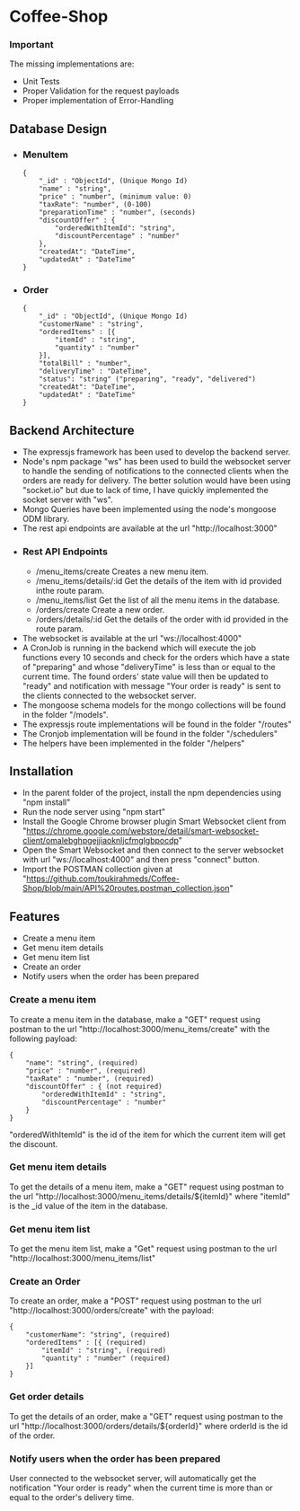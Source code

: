 # Coffee-Shop
### Important
The missing implementations are:
- Unit Tests
- Proper Validation for the request payloads
- Proper implementation of Error-Handling

## Database Design
- ### MenuItem
    ```
    {
        "_id" : "ObjectId", (Unique Mongo Id)
        "name" : "string",
        "price" : "number", (minimum value: 0)
        "taxRate": "number", (0-100)
        "preparationTime" : "number", (seconds)
        "discountOffer" : { 
            "orderedWithItemId": "string",
            "discountPercentage" : "number"
        },
        "createdAt": "DateTime",
        "updatedAt" : "DateTime"
    }
    ```
    
- ### Order
    ```
    {
        "_id" : "ObjectId", (Unique Mongo Id)
        "customerName" : "string",
        "orderedItems" : [{
            "itemId" : "string",
            "quantity" : "number"
        }],
        "totalBill" : "number",
        "deliveryTime" : "DateTime",
        "status": "string" ("preparing", "ready", "delivered")
        "createdAt": "DateTime",
        "updatedAt" : "DateTime"
    }
    ```
## Backend Architecture
- The expressjs framework has been used to develop the backend server.
- Node's npm package "ws" has been used to build the websocket server to handle the sending of notifications to
  the connected clients when the orders are ready for delivery. The better solution would have been using "socket.io" but due to lack of time, I have quickly implemented the socket server with "ws".
- Mongo Queries have been implemented using the node's mongoose ODM library.
- The rest api endpoints are available at the url "http://localhost:3000"
- ### Rest API Endpoints
    - /menu_items/create
        Creates a new menu item.
    - /menu_items/details/:id
        Get the details of the item with id provided inthe route param.
    - /menu_items/list
        Get the list of all the menu items in the database.
    - /orders/create
        Create a new order.
    - /orders/details/:id
        Get the details of the order with id provided in the route param.
- The websocket is available at the url "ws://localhost:4000"
- A CronJob is running in the backend which will execute the job functions every 10 seconds and check for the orders
  which have a state of "preparing" and whose "deliveryTime" is less than or equal to the current time. The found orders' state value will then be updated to "ready" and notification with message "Your order is ready" is sent to the clients connected to the websocket server.
- The mongoose schema models for the mongo collections will be found in the folder "/models".
- The expressjs route implementations will be found in the folder "/routes"
- The Cronjob implementation will be found in the folder "/schedulers"
- The helpers have been implemented in the folder "/helpers"

## Installation
- In the parent folder of the project, install the npm dependencies using "npm install"
- Run the node server using "npm start"
- Install the Google Chrome browser plugin Smart Websocket client from "https://chrome.google.com/webstore/detail/smart-websocket-client/omalebghpgejjiaoknljcfmglgbpocdp"
- Open the Smart Websocket and then connect to the server websocket with url "ws://localhost:4000" and then press "connect" button.
- Import the POSTMAN collection given at "https://github.com/toukirahmeds/Coffee-Shop/blob/main/API%20routes.postman_collection.json"

## Features

- Create a menu item
- Get menu item details
- Get menu item list
- Create an order
- Notify users when the order has been prepared

### Create a menu item
To create a menu item in the database, make a "GET" request using postman to the url "http://localhost:3000/menu_items/create"
with the following payload:
```
{
    "name": "string", (required)
    "price" : "number", (required)
    "taxRate" : "number", (required)
    "discountOffer" : { (not required)
        "orderedWithItemId" : "string",
        "discountPercentage" : "number"
    }
}
```
"orderedWithItemId" is the id of the item for which the current item will get the discount.

### Get menu item details
To get the details of a menu item, make a "GET" request using postman to the url "http://localhost:3000/menu_items/details/${itemId}"
where "itemId" is the _id value of the item in the database.

### Get menu item list
To get the menu item list, make a "Get" request using postman to the url "http://localhost:3000/menu_items/list"


### Create an Order
To create an order, make a "POST" request using postman to the url "http://localhost:3000/orders/create" with the payload:
```
{
    "customerName": "string", (required)
    "orderedItems" : [{ (required)
        "itemId" : "string", (required)
        "quantity" : "number" (required)
    }]
}
```

### Get order details
To get the details of an order, make a "GET" request using postman to the url
"http://localhost:3000/orders/details/${orderId}" where orderId is the id of the order.

### Notify users when the order has been prepared
User connected to the websocket server, will automatically get the notification "Your order is ready" when the current time
is more than or equal to the order's delivery time.

